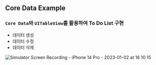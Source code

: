 ## Core Data Example

### `Core Data`와 `UITableView`를 활용하여 To Do List 구현

- 데이터 생성
- 데이터 수정
- 데이터 삭제

![Simulator Screen Recording - iPhone 14 Pro - 2023-01-02 at 16 10 15](https://user-images.githubusercontent.com/77015330/210202976-5babe8c8-cb77-40ed-b707-513cc816dfa4.gif)
